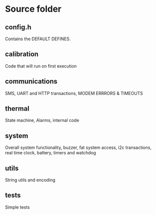 # Source folder #

## config.h 
Contains the DEFAULT DEFINES.

## calibration 
Code that will run on first execution

## communications 
SMS, UART and HTTP transactions, MODEM ERRRORS & TIMEOUTS

## thermal 
State machine, Alarms, internal code

## system 
Overall system functionality, buzzer, fat system access, i2c transactions, real time clock, battery, timers and watchdog 

## utils 
String utils and encoding

## tests 
Simple tests
